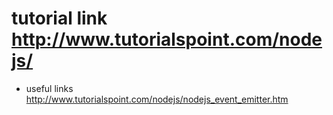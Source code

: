 # tutorial link http://www.tutorialspoint.com/nodejs/* useful links http://www.tutorialspoint.com/nodejs/nodejs_event_emitter.htm 